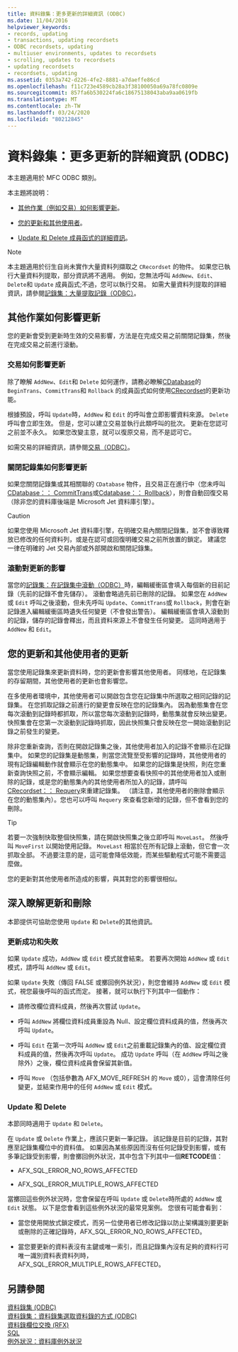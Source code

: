 ```yaml
---
title: 資料錄集：更多更新的詳細資訊 (ODBC)
ms.date: 11/04/2016
helpviewer_keywords:
- records, updating
- transactions, updating recordsets
- ODBC recordsets, updating
- multiuser environments, updates to recordsets
- scrolling, updates to recordsets
- updating recordsets
- recordsets, updating
ms.assetid: 0353a742-d226-4fe2-8881-a7daeffe86cd
ms.openlocfilehash: f11c723e4589cb28a3f38100050a69a78fc0809e
ms.sourcegitcommit: 857fa6b530224fa6c18675138043aba9aa0619fb
ms.translationtype: MT
ms.contentlocale: zh-TW
ms.lasthandoff: 03/24/2020
ms.locfileid: "80212845"
---
```

# <a name="recordset-more-about-updates-odbc"></a>資料錄集：更多更新的詳細資訊 (ODBC)

本主題適用於 MFC ODBC 類別。

本主題將說明：

- [其他作業（例如交易）如何影響更新](#_core_how_transactions_affect_updates)。

- [您的更新和其他使用者](#_core_your_updates_and_the_updates_of_other_users)。

- [Update 和 Delete 成員函式的詳細資訊](#_core_more_about_update_and_delete)。

> [!NOTE]
>  本主題適用於衍生自尚未實作大量資料列擷取之 `CRecordset` 的物件。 如果您已執行大量資料列提取，部分資訊將不適用。 例如，您無法呼叫 `AddNew`、`Edit`、`Delete`和 `Update` 成員函式;不過，您可以執行交易。 如需大量資料列提取的詳細資訊，請參閱[記錄集：大量提取記錄（ODBC）](../../data/odbc/recordset-fetching-records-in-bulk-odbc.md)。

##  <a name="how-other-operations-affect-updates"></a><a name="_core_how_other_operations_affect_updates"></a>其他作業如何影響更新

您的更新會受到更新時生效的交易影響，方法是在完成交易之前關閉記錄集，然後在完成交易之前進行滾動。

###  <a name="how-transactions-affect-updates"></a><a name="_core_how_transactions_affect_updates"></a>交易如何影響更新

除了瞭解 `AddNew`、`Edit`和 `Delete` 如何運作，請務必瞭解[CDatabase](../../mfc/reference/cdatabase-class.md)的 `BeginTrans`、`CommitTrans`和 `Rollback` 的成員函式如何使用[CRecordset](../../mfc/reference/crecordset-class.md)的更新功能。

根據預設，呼叫 `Update`時，`AddNew` 和 `Edit` 的呼叫會立即影響資料來源。 `Delete` 呼叫會立即生效。 但是，您可以建立交易並執行此類呼叫的批次。 更新在您認可之前並不永久。 如果您改變主意，就可以復原交易，而不是認可它。

如需交易的詳細資訊，請參閱[交易（ODBC）](../../data/odbc/transaction-odbc.md)。

###  <a name="how-closing-the-recordset-affects-updates"></a><a name="_core_how_closing_the_recordset_affects_updates"></a>關閉記錄集如何影響更新

如果您關閉記錄集或其相關聯的 `CDatabase` 物件，且交易正在進行中（您未呼叫[CDatabase：： CommitTrans](../../mfc/reference/cdatabase-class.md#committrans)或[Cdatabase：： Rollback](../../mfc/reference/cdatabase-class.md#rollback)），則會自動回復交易（除非您的資料庫後端是 Microsoft Jet 資料庫引擎）。

> [!CAUTION]
>  如果您使用 Microsoft Jet 資料庫引擎，在明確交易內關閉記錄集，並不會導致釋放已修改的任何資料列，或是在認可或回復明確交易之前所放置的鎖定。 建議您一律在明確的 Jet 交易內部或外部開啟和關閉記錄集。

###  <a name="how-scrolling-affects-updates"></a><a name="_core_how_scrolling_affects_updates"></a>滾動對更新的影響

當您的[記錄集：在記錄集中滾動（ODBC）](../../data/odbc/recordset-scrolling-odbc.md)時，編輯緩衝區會填入每個新的目前記錄（先前的記錄不會先儲存）。 滾動會略過先前已刪除的記錄。 如果您在 `AddNew` 或 `Edit` 呼叫之後滾動，但未先呼叫 `Update`、`CommitTrans`或 `Rollback`，則會在新記錄進入編輯緩衝區時遺失任何變更（不會發出警告）。 編輯緩衝區會填入滾動到的記錄，儲存的記錄會釋出，而且資料來源上不會發生任何變更。 這同時適用于 `AddNew` 和 `Edit`。

##  <a name="your-updates-and-the-updates-of-other-users"></a><a name="_core_your_updates_and_the_updates_of_other_users"></a>您的更新和其他使用者的更新

當您使用記錄集來更新資料時，您的更新會影響其他使用者。 同樣地，在記錄集的存留期間，其他使用者的更新也會影響您。

在多使用者環境中，其他使用者可以開啟包含您在記錄集中所選取之相同記錄的記錄集。 在您抓取記錄之前進行的變更會反映在您的記錄集內。 因為動態集會在您每次滾動到記錄時都抓取，所以當您每次滾動到記錄時，動態集就會反映出變更。 快照集會在您第一次滾動到記錄時抓取，因此快照集只會反映在您一開始滾動到記錄之前發生的變更。

除非您重新查詢，否則在開啟記錄集之後，其他使用者加入的記錄不會顯示在記錄集中。 如果您的記錄集是動態集，則當您流覽至受影響的記錄時，其他使用者的現有記錄編輯動作就會顯示在您的動態集中。 如果您的記錄集是快照，則在您重新查詢快照之前，不會顯示編輯。 如果您想要查看快照中的其他使用者加入或刪除的記錄，或是您的動態集內的其他使用者所加入的記錄，請呼叫[CRecordset：： Requery](../../mfc/reference/crecordset-class.md#requery)來重建記錄集。 （請注意，其他使用者的刪除會顯示在您的動態集內）。您也可以呼叫 `Requery` 來查看您新增的記錄，但不會看到您的刪除。

> [!TIP]
>  若要一次強制快取整個快照集，請在開啟快照集之後立即呼叫 `MoveLast`。 然後呼叫 `MoveFirst` 以開始使用記錄。 `MoveLast` 相當於在所有記錄上滾動，但它會一次抓取全部。 不過要注意的是，這可能會降低效能，而某些驅動程式可能不需要這麼做。

您的更新對其他使用者所造成的影響，與其對您的影響很相似。

##  <a name="more-about-update-and-delete"></a><a name="_core_more_about_update_and_delete"></a>深入瞭解更新和刪除

本節提供可協助您使用 `Update` 和 `Delete`的其他資訊。

### <a name="update-success-and-failure"></a>更新成功和失敗

如果 `Update` 成功，`AddNew` 或 `Edit` 模式就會結束。 若要再次開始 `AddNew` 或 `Edit` 模式，請呼叫 `AddNew` 或 `Edit`。

如果 `Update` 失敗（傳回 FALSE 或擲回例外狀況），則您會維持 `AddNew` 或 `Edit` 模式，視您最後呼叫的函式而定。 接著，就可以執行下列其中一個動作：

- 請修改欄位資料成員，然後再次嘗試 `Update`。

- 呼叫 `AddNew` 將欄位資料成員重設為 Null、設定欄位資料成員的值，然後再次呼叫 `Update`。

- 呼叫 `Edit` 在第一次呼叫 `AddNew` 或 `Edit`之前重載記錄集內的值、設定欄位資料成員的值，然後再次呼叫 `Update`。 成功 `Update` 呼叫（在 `AddNew` 呼叫之後除外）之後，欄位資料成員會保留其新值。

- 呼叫 `Move` （包括參數為 AFX_MOVE_REFRESH 的 `Move` 或0），這會清除任何變更，並結束作用中的任何 `AddNew` 或 `Edit` 模式。

### <a name="update-and-delete"></a>Update 和 Delete

本節同時適用于 `Update` 和 `Delete`。

在 `Update` 或 `Delete` 作業上，應該只更新一筆記錄。 該記錄是目前的記錄，其對應至記錄集欄位中的資料值。 如果因為某些原因而沒有任何記錄受到影響，或有多筆記錄受到影響，則會擲回例外狀況，其中包含下列其中一個**RETCODE**值：

- AFX_SQL_ERROR_NO_ROWS_AFFECTED

- AFX_SQL_ERROR_MULTIPLE_ROWS_AFFECTED

當擲回這些例外狀況時，您會保留在呼叫 `Update` 或 `Delete`時所處的 `AddNew` 或 `Edit` 狀態。 以下是您會看到這些例外狀況的最常見案例。 您很有可能會看到：

- 當您使用開放式鎖定模式，而另一位使用者已修改記錄以防止架構識別要更新或刪除的正確記錄時，AFX_SQL_ERROR_NO_ROWS_AFFECTED。

- 當您要更新的資料表沒有主鍵或唯一索引，而且記錄集內沒有足夠的資料行可唯一識別資料表資料列時，AFX_SQL_ERROR_MULTIPLE_ROWS_AFFECTED。

## <a name="see-also"></a>另請參閱

[資料錄集 (ODBC)](../../data/odbc/recordset-odbc.md)<br/>
[資料錄集：資料錄集選取資料錄的方式 (ODBC)](../../data/odbc/recordset-how-recordsets-select-records-odbc.md)<br/>
[資料錄欄位交換 (RFX)](../../data/odbc/record-field-exchange-rfx.md)<br/>
[SQL](../../data/odbc/sql.md)<br/>
[例外狀況：資料庫例外狀況](../../mfc/exceptions-database-exceptions.md)
